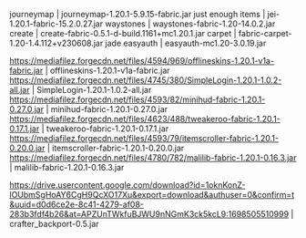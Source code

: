 journeymap | journeymap-1.20.1-5.9.15-fabric.jar
just enough items | jei-1.20.1-fabric-15.2.0.27.jar
waystones | waystones-fabric-1.20-14.0.2.jar
create | create-fabric-0.5.1-d-build.1161+mc1.20.1.jar
carpet | fabric-carpet-1.20-1.4.112+v230608.jar
jade
easyauth | easyauth-mc1.20-3.0.19.jar

https://mediafilez.forgecdn.net/files/4594/969/offlineskins-1.20.1-v1a-fabric.jar | offlineskins-1.20.1-v1a-fabric.jar
https://mediafilez.forgecdn.net/files/4745/380/SimpleLogin-1.20.1-1.0.2-all.jar | SimpleLogin-1.20.1-1.0.2-all.jar
https://mediafilez.forgecdn.net/files/4593/82/minihud-fabric-1.20.1-0.27.0.jar | minihud-fabric-1.20.1-0.27.0.jar 
https://mediafilez.forgecdn.net/files/4623/488/tweakeroo-fabric-1.20.1-0.17.1.jar | tweakeroo-fabric-1.20.1-0.17.1.jar
https://mediafilez.forgecdn.net/files/4593/79/itemscroller-fabric-1.20.1-0.20.0.jar | itemscroller-fabric-1.20.1-0.20.0.jar
https://mediafilez.forgecdn.net/files/4780/782/malilib-fabric-1.20.1-0.16.3.jar | malilib-fabric-1.20.1-0.16.3.jar

https://drive.usercontent.google.com/download?id=1oknKonZ-lOUbmSgHoAY6CgH9QcXO17Xu&export=download&authuser=0&confirm=t&uuid=d0d6ce2e-8c41-4279-af08-283b3fdf4b26&at=APZUnTWkfuBJWU9nNGmK3ck5kcL9:1698505510999 | crafter_backport-0.5.jar
